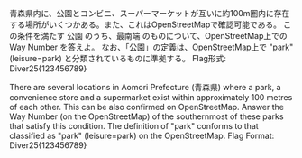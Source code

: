 青森県内に、公園とコンビニ、スーパーマーケットが互いに約100m圏内に存在する場所がいくつかある。また、これはOpenStreetMapで確認可能である。
この条件を満たす 公園 のうち、最南端 のものについて、OpenStreetMap上での Way Number を答えよ。
なお、「公園」の定義は、OpenStreetMap上で "park" (leisure=park) と分類されているものに準拠する。
Flag形式: Diver25{123456789}

There are several locations in Aomori Prefecture (青森県) where a park, a convenience store and a supermarket exist within approximately 100 metres of each other. This can be also confirmed on OpenStreetMap.
Answer the Way Number (on the OpenStreetMap) of the southernmost of these parks that satisfy this condition.
The definition of "park" conforms to that classified as "park" (leisure=park) on the OpenStreetMap.
Flag Format: Diver25{123456789}
